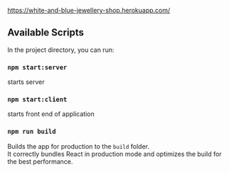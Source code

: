 https://white-and-blue-jewellery-shop.herokuapp.com/ 

## Available Scripts

In the project directory, you can run:

### `npm start:server `
starts server

### `npm start:client `
starts front end of application

### `npm run build`

Builds the app for production to the `build` folder.<br />
It correctly bundles React in production mode and optimizes the build for the best performance.
